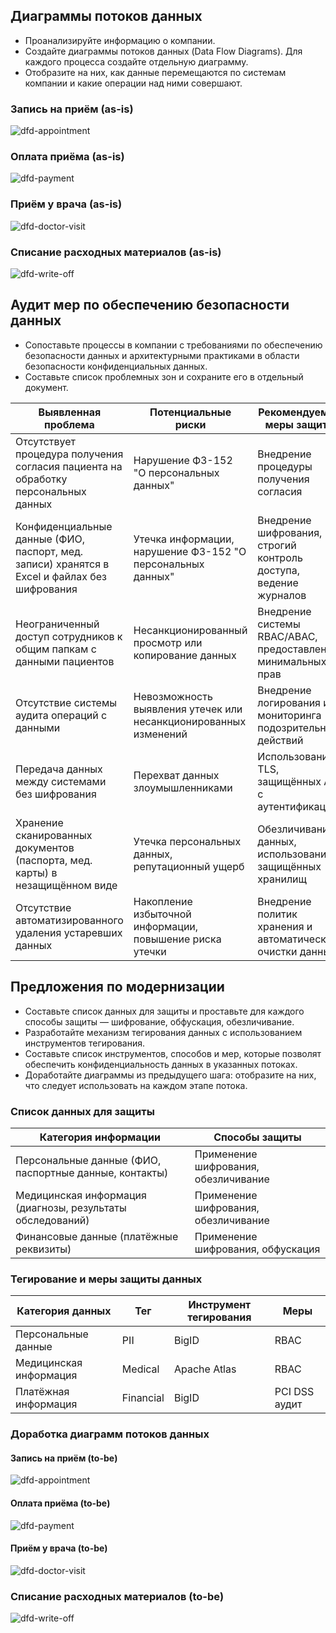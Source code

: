 ## Диаграммы потоков данных

- Проанализируйте информацию о компании.
- Создайте диаграммы потоков данных (Data Flow Diagrams). Для каждого процесса создайте отдельную диаграмму.
- Отобразите на них, как данные перемещаются по системам компании и какие операции над ними совершают.

### Запись на приём (as-is)

![dfd-appointment](./diagrams/dfd-appointment-as-is.png)

### Оплата приёма (as-is)

![dfd-payment](./diagrams/dfd-payment-as-is.png)

### Приём у врача (as-is)

![dfd-doctor-visit](./diagrams/dfd-doctor-visit-as-is.png)

### Списание расходных материалов (as-is)

![dfd-write-off](./diagrams/dfd-write-off-as-is.png)

## Аудит мер по обеспечению безопасности данных

- Сопоставьте процессы в компании с требованиями по обеспечению безопасности данных и архитектурными практиками в области безопасности конфиденциальных данных.
- Составьте список проблемных зон и сохраните его в отдельный документ.

| **Выявленная проблема**                                                                      | **Потенциальные риски**                                          | **Рекомендуемые меры защиты**                                    |
| -------------------------------------------------------------------------------------------- | ---------------------------------------------------------------- | ---------------------------------------------------------------- |
| Отсутствует процедура получения согласия пациента на обработку персональных данных           | Нарушение ФЗ-152 "О персональных данных"                         | Внедрение процедуры получения согласия                           |
| Конфиденциальные данные (ФИО, паспорт, мед. записи) хранятся в Excel и файлах без шифрования | Утечка информации, нарушение ФЗ-152 "О персональных данных"      | Внедрение шифрования, строгий контроль доступа, ведение журналов |
| Неограниченный доступ сотрудников к общим папкам с данными пациентов                         | Несанкционированный просмотр или копирование данных              | Внедрение системы RBAC/ABAC, предоставление минимальных прав     |
| Отсутствие системы аудита операций с данными                                                 | Невозможность выявления утечек или несанкционированных изменений | Внедрение логирования и мониторинга подозрительных действий      |
| Передача данных между системами без шифрования                                               | Перехват данных злоумышленниками                                 | Использование TLS, защищённых API с аутентификацией              |
| Хранение сканированных документов (паспорта, мед. карты) в незащищённом виде                 | Утечка персональных данных, репутационный ущерб                  | Обезличивание данных, использование защищённых хранилищ          |
| Отсутствие автоматизированного удаления устаревших данных                                    | Накопление избыточной информации, повышение риска утечки         | Внедрение политик хранения и автоматической очистки данных       |
## Предложения по модернизации

- Составьте список данных для защиты и проставьте для каждого способы защиты — шифрование, обфускация, обезличивание.
- Разработайте механизм тегирования данных с использованием инструментов тегирования.
- Составьте список инструментов, способов и мер, которые позволят обеспечить конфиденциальность данных в указанных потоках.
- Доработайте диаграммы из предыдущего шага: отобразите на них, что следует использовать на каждом этапе потока.

### Список данных для защиты

| **Категория информации**                                   | **Способы защиты**                   |
| ---------------------------------------------------------- | ------------------------------------ |
| Персональные данные (ФИО, паспортные данные, контакты)     | Применение шифрования, обезличивание |
| Медицинская информация (диагнозы, результаты обследований) | Применение шифрования, обезличивание |
| Финансовые данные (платёжные реквизиты)                    | Применение шифрования, обфускация    |
### Тегирование и меры защиты данных

| **Категория данных**   | **Тег**   | **Инструмент тегирования** | **Меры**      |
| ---------------------- | --------- | -------------------------- | ------------- |
| Персональные данные    | PII       | BigID                      | RBAC          |
| Медицинская информация | Medical   | Apache Atlas               | RBAC          |
| Платёжная информация   | Financial | BigID                      | PCI DSS аудит |

### Доработка диаграмм потоков данных

#### Запись на приём (to-be)

![dfd-appointment](./diagrams/dfd-appointment-to-be.png)

#### Оплата приёма (to-be)

![dfd-payment](./diagrams/dfd-payment-to-be.png)

#### Приём у врача (to-be)

![dfd-doctor-visit](./diagrams/dfd-doctor-visit-to-be.png)

### Списание расходных материалов (to-be)

![dfd-write-off](./diagrams/dfd-write-off-to-be.png)